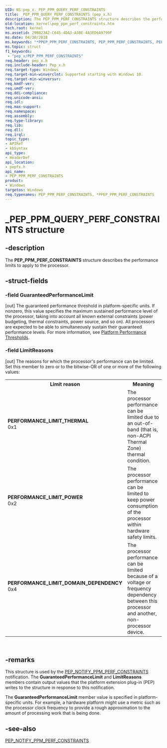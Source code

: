 ```yaml
---
UID: NS:pep_x._PEP_PPM_QUERY_PERF_CONSTRAINTS
title: _PEP_PPM_QUERY_PERF_CONSTRAINTS (pep_x.h)
description: The PEP_PPM_PERF_CONSTRAINTS structure describes the performance limits to apply to the processor.
old-location: kernel\pep_ppm_perf_constraints.htm
tech.root: kernel
ms.assetid: 29B823A2-C645-4DA3-A3BE-4A3ED6A9799F
ms.date: 04/30/2018
ms.keywords: "*PPEP_PPM_PERF_CONSTRAINTS, PEP_PPM_PERF_CONSTRAINTS, PEP_PPM_PERF_CONSTRAINTS structure [Kernel-Mode Driver Architecture], PERFORMANCE_LIMIT_DOMAIN_DEPENDENCY, PERFORMANCE_LIMIT_POWER, PERFORMANCE_LIMIT_THERMAL, PPEP_PPM_PERF_CONSTRAINTS, PPEP_PPM_PERF_CONSTRAINTS structure pointer [Kernel-Mode Driver Architecture], _PEP_PPM_QUERY_PERF_CONSTRAINTS, kernel.pep_ppm_perf_constraints, pepfx/PEP_PPM_PERF_CONSTRAINTS, pepfx/PPEP_PPM_PERF_CONSTRAINTS"
ms.topic: struct
f1_keywords:
 - "pep_x/PEP_PPM_PERF_CONSTRAINTS"
req.header: pep_x.h
req.include-header: Pep_x.h
req.target-type: Windows
req.target-min-winverclnt: Supported starting with Windows 10.
req.target-min-winversvr: 
req.kmdf-ver: 
req.umdf-ver: 
req.ddi-compliance: 
req.unicode-ansi: 
req.idl: 
req.max-support: 
req.namespace: 
req.assembly: 
req.type-library: 
req.lib: 
req.dll: 
req.irql: 
topic_type:
- APIRef
- kbSyntax
api_type:
- HeaderDef
api_location:
- pepfx.h
api_name:
- PEP_PPM_PERF_CONSTRAINTS
product:
- Windows
targetos: Windows
req.typenames: PEP_PPM_PERF_CONSTRAINTS, *PPEP_PPM_PERF_CONSTRAINTS
---
```


# _PEP_PPM_QUERY_PERF_CONSTRAINTS structure


## -description


The <b>PEP_PPM_PERF_CONSTRAINTS</b> structure describes the performance limits to apply to the processor.


## -struct-fields




### -field GuaranteedPerformanceLimit

[out] The guaranteed performance threshold in platform-specific units. If nonzero, this value specifies the maximum sustained performance level of the processor, taking into account all known external constraints (power budgeting, thermal constraints, power source, and so on). All processors are expected to be able to simultaneously sustain their guaranteed performance levels. For more information, see <a href="https://docs.microsoft.com/windows-hardware/drivers/kernel/platform-performance-thresholds">Platform Performance Thresholds</a>.


### -field LimitReasons

[out] The reasons for which the processor's performance can be limited. Set this member to zero or to the bitwise-OR of one or more of the following values:

<table>
<tr>
<th>Limit reason</th>
<th>Meaning</th>
</tr>
<tr>
<td width="40%"><a id="PERFORMANCE_LIMIT_THERMAL"></a><a id="performance_limit_thermal"></a><dl>
<dt><b>PERFORMANCE_LIMIT_THERMAL</b></dt>
<dt>0x1</dt>
</dl>
</td>
<td width="60%">
The processor performance can be limited due to an out-of-band (that is, non-ACPI Thermal Zone) thermal condition.

</td>
</tr>
<tr>
<td width="40%"><a id="PERFORMANCE_LIMIT_POWER"></a><a id="performance_limit_power"></a><dl>
<dt><b>PERFORMANCE_LIMIT_POWER</b></dt>
<dt>0x2</dt>
</dl>
</td>
<td width="60%">
The processor performance can be limited to keep power consumption of the processor within hardware safety limits.

</td>
</tr>
<tr>
<td width="40%"><a id="PERFORMANCE_LIMIT_DOMAIN_DEPENDENCY"></a><a id="performance_limit_domain_dependency"></a><dl>
<dt><b>PERFORMANCE_LIMIT_DOMAIN_DEPENDENCY</b></dt>
<dt>0x4</dt>
</dl>
</td>
<td width="60%">
The processor performance can be limited because of a voltage or frequency dependency between this processor and another, non-processor device.

</td>
</tr>
</table>
 


## -remarks



This structure is used by the <a href="https://docs.microsoft.com/windows-hardware/drivers/ddi/content/pepfx/ns-pepfx-_pep_ppm_query_perf_constraints">PEP_NOTIFY_PPM_PERF_CONSTRAINTS</a> notification. The <b>GuaranteedPerformanceLimit</b> and <b>LimitReasons</b> members contain output values that the platform extension plug-in (PEP) writes to the structure in response to this notification.

The <b>GuaranteedPerformanceLimit</b> member value is specified in platform-specific units. For example, a hardware platform might use a metric such as the processor clock frequency to provide a rough approximation to the amount of processing work that is being done. 




## -see-also




<a href="https://docs.microsoft.com/windows-hardware/drivers/ddi/content/pepfx/ns-pepfx-_pep_ppm_query_perf_constraints">PEP_NOTIFY_PPM_PERF_CONSTRAINTS</a>
 

 

